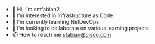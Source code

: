 - 👋 Hi, I’m smfabian2
- 👀 I’m interested in Infrastructure as Code
- 🌱 I’m currently learning NetDevOps
- 💞️ I’m looking to collaborate on various learning projects
- 📫 How to reach me sfabian@cisco.com

<!---
smfabian2/smfabian2 is a ✨ special ✨ repository because its `README.md` (this file) appears on your GitHub profile.
You can click the Preview link to take a look at your changes.
--->
